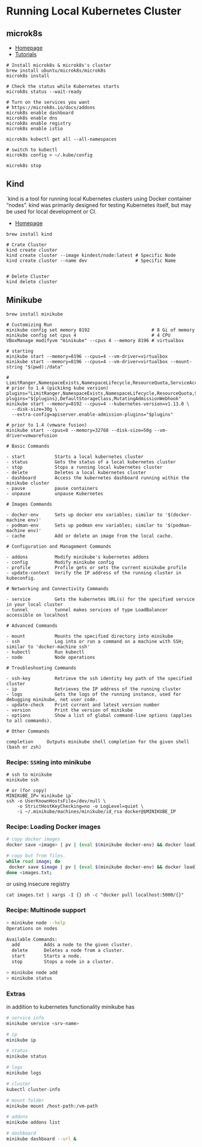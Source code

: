 <!-- weight: 10 -->
<!-- menu: Local Cluster -->
<!-- seotitle: Running Local Kubernetes CLuster with minikube, kind, etc.. -->

# Running Local Kubernetes Cluster

## microk8s

- [Homepage](https://microk8s.io/)
- [Tutorials](https://microk8s.io/docs/tutorials)

```shell
# Install microk8s & microk8s's cluster
brew install ubuntu/microk8s/microk8s
microk8s install

# Check the status while Kubernetes starts
microk8s status --wait-ready

# Turn on the services you want
# https://microk8s.io/docs/addons
microk8s enable dashboard
microk8s enable dns
microk8s enable registry
microk8s enable istio

microk8s kubectl get all --all-namespaces

# switch to kubectl
microk8s config > ~/.kube/config

microk8s stop
```

## Kind

`kind is a tool for running local Kubernetes clusters using Docker container “nodes”. kind was primarily designed for testing Kubernetes itself, but may be used for local development or CI.

- [Homepage](https://kind.sigs.k8s.io/)

```shell
brew install kind

# Crate Cluster
kind create cluster
kind create cluster --image kindest/node:latest # Specific Node
kind create cluster --name dev                  # Specific Name


# Delete Cluster
kind delete cluster
```

## Minikube

```shell
brew install minikube

# Customizing Run
minikube config set memory 8192                       # 8 Gi of memory
minikube config set cpus 4                            # 4 CPU
VBoxManage modifyvm "minikube" --cpus 4 --memory 8196 # virtualbox

# starting
minikube start --memory=8196 --cpus=4 --vm-driver=virtualbox
minikube start --memory=8196 --cpus=4 --vm-driver=virtualbox --mount-string "$(pwd):/data"

# LimitRanger,NamespaceExists,NamespaceLifecycle,ResourceQuota,ServiceAccount
# prior to 1.4 (pickikng kube version)
plugins="LimitRanger,NamespaceExists,NamespaceLifecycle,ResourceQuota,ServiceAccount"
plugins="${plugins},DefaultStorageClass,MutatingAdmissionWebhook"
minikube start --memory=8192 --cpus=4 --kubernetes-version=v1.13.0 \
  --disk-size=30g \
  --extra-config=apiserver.enable-admission-plugins="$plugins"

# prior to 1.4 (vmware fusion)
minikube start --cpus=8 --memory=32768 --disk-size=50g --vm-driver=vmwarefusion
```

```help
# Basic Commands

- start           Starts a local kubernetes cluster
- status          Gets the status of a local kubernetes cluster
- stop            Stops a running local kubernetes cluster
- delete          Deletes a local kubernetes cluster
- dashboard       Access the kubernetes dashboard running within the minikube cluster
- pause           pause containers
- unpause         unpause Kubernetes

# Images Commands

- docker-env      Sets up docker env variables; similar to '$(docker-machine env)'
- podman-env      Sets up podman env variables; similar to '$(podman-machine env)'
- cache           Add or delete an image from the local cache.

# Configuration and Management Commands

- addons          Modify minikube's kubernetes addons
- config          Modify minikube config
- profile         Profile gets or sets the current minikube profile
- update-context  Verify the IP address of the running cluster in kubeconfig.

# Networking and Connectivity Commands

- service         Gets the kubernetes URL(s) for the specified service in your local cluster
- tunnel          tunnel makes services of type LoadBalancer accessible on localhost

# Advanced Commands

- mount           Mounts the specified directory into minikube
- ssh             Log into or run a command on a machine with SSH; similar to 'docker-machine ssh'
- kubectl         Run kubectl
- node            Node operations

# Troubleshooting Commands

- ssh-key         Retrieve the ssh identity key path of the specified cluster
- ip              Retrieves the IP address of the running cluster
- logs            Gets the logs of the running instance, used for debugging minikube, not user code.
- update-check    Print current and latest version number
- version         Print the version of minikube
- options         Show a list of global command-line options (applies to all commands).

# Other Commands

completion     Outputs minikube shell completion for the given shell (bash or zsh)
```

### Recipe: `SSH`ing into minikube

```shell
# ssh to minikube
minikube ssh

# or (for copy)
MINIKUBE_IP=`minikube ip`
ssh -o UserKnownHostsFile=/dev/null \
    -o StrictHostKeyChecking=no -o LogLevel=quiet \
    -i ~/.minikube/machines/minikube/id_rsa docker@$MINIKUBE_IP
```

### Recipe: Loading Docker images

```bash
# copy docker images
docker save <image> | pv | (eval $(minikube docker-env) && docker load)

# copy but from files.
while read image; do
 docker save $image | pv | (eval $(minikube docker-env) && docker load)
done <images.txt;
```

or using insecure registry

```shell
cat images.txt | xargs -I {} sh -c "docker pull localhost:5000/{}"
```

### Recipe: Multinode support

```bash
> minikube node --help
Operations on nodes

Available Commands:
  add         Adds a node to the given cluster.
  delete      Deletes a node from a cluster.
  start       Starts a node.
  stop        Stops a node in a cluster.

> minikube node add
> minikube status
```

### Extras

in addition to kubernetes functionality minikube has

```bash
# service info
minikube service <srv-name>

# ip
minikube ip

# status
minikube status

# logs
minikube logs

# cluster
kubectl cluster-info

# mount folder
minikube mount /host-path:/vm-path

# addons
minikube addons list

# dashboard
minikube dashboard --url &
```
